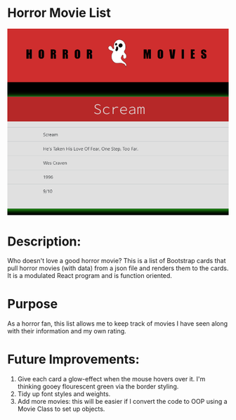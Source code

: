 # Horror Movie List

![Image](horrormoviesnapshot.png)

# Description: 
Who doesn't love a good horror movie?
This is a list of Bootstrap cards that pull horror movies (with data) from a json file and renders them to the cards. It is a modulated React program and is function oriented. 

# Purpose
As a horror fan, this list allows me to keep track of movies I have seen along with their information and my own rating. 

# Future Improvements: 
1. Give each card a glow-effect when the mouse hovers over it. I'm thinking gooey flourescent green via the border styling. 
2. Tidy up font styles and weights.
3. Add more movies: this will be easier if I convert the code to OOP using a Movie Class to set up objects.  


